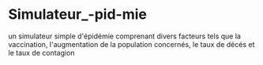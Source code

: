 # Simulateur_-pid-mie
un simulateur simple d'épidémie comprenant divers facteurs tels que la vaccination, l'augmentation de la population concernés, le taux de décés et le taux de contagion 
